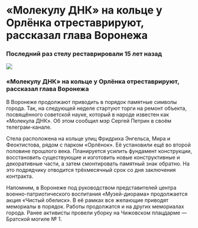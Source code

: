 # «Молекулу ДНК» на кольце у Орлёнка отреставрируют, рассказал глава Воронежа
### Последний раз стелу реставрировали 15 лет назад
![](https://files.moe-online.ru/media/2/0/0/8/9/1/0/material_1219124/original_photo-thumb_1920.jpg)
### «Молекулу ДНК» на кольце у Орлёнка отреставрируют, рассказал глава Воронежа
В Воронеже продолжают приводить в порядок памятные символы города. Так, на следующей неделе стартуют торги на ремонт объекта, посвящённого советской науке, который в народе известен как «Молекула ДНК». Об этом сообщил мэр Сергей Петрин в своём телеграм-канале.

Стела расположена на кольце улиц Фридриха Энгельса, Мира и Феоктистова, рядом с парком «Орлёнок». Её установили ещё во второй половине прошлого века. 
Планируется усилить фундамент конструкции, восстановить существующие и изготовить новые конструктивные и декоративные части, а затем смонтировать памятный знак обратно. На это подрядчику отводится трёхмесячный срок со дня заключения контракта.

Напомним, в Воронеже под руководством представителей центра военно-патриотического воспитания «Музей-диорама» продолжается акция «Чистый обелиск». В её рамках все желающие приводят мемориалы в порядок. 
Работы продолжатся и на других мемориалах города. Ранее активисты провели уборку на Чижовском плацдарме — Братской могиле № 1.


